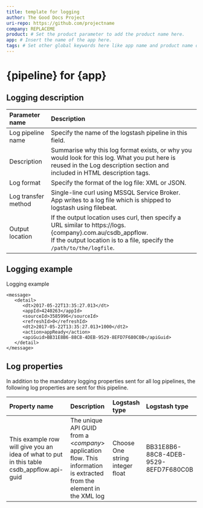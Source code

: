```yaml
---
title: template for logging
author: The Good Docs Project 
uri-repo: https://github.com/projectname
company: REPLACEME
product: # Set the product parameter to add the product name here.
app: # Insert the name of the app here.
tags: # Set other global keywords here like app name and product name or any other likely labels. These are comma-separated tags.
---
```


<!--
Begin your Reference topic in this section. 
For help with writing and structuring a reference article, see the README.md in the template directory for basic guidelines and links.
Check out https://www.markdownguide.org/basic-syntax/ if you get stuck with AsciiDoc syntax.
-->

# {pipeline} for {app}

## Logging description

|Parameter name|Description|
| :---        | :----       |
|Log pipeline name |Specify the name of the logstash pipeline in this field.|
|Description|Summarise why this log format exists, or why you would look for this log. What you put here is reused in the Log description section and included in HTML description tags.|
|Log format |Specify the format of the log file: XML or JSON.|
|Log transfer method |Single-line curl using MSSQL Service Broker. <br>App writes to a log file which is shipped to logstash using filebeat.|
|Output location |If the output location uses curl, then specify a URL similar to https://logs.{company}.com.au/csdb_appflow. <br>If the output location is to a file, specify the `/path/to/the/logfile`.|


## Logging example

Logging example
<!-- source,XML -->
```
<message>
   <detail>
      <dt>2017-05-22T13:35:27.013</dt>
      <appId>4240263</appId>
      <sourceId>3585996</sourceId>
      <refreshId>0</refreshId>
      <dt2>2017-05-22T13:35:27.013+1000</dt2>
      <action>appReady</action>
      <apiGuid>BB31E8B6-88C8-4DEB-9529-8EFD7F680C0B</apiGuid>
   </detail>
</message>
```

## Log properties

In addition to the mandatory logging properties sent for all log pipelines, the following log properties are sent for this pipeline.

| Property name | Description | Logstash type | Logstash type |
| :---        | :----       |:----   |:----   |
| This example row will give you an idea of what to put in this table csdb_appflow.api-guid| The unique API GUID from a <_company_> application flow. This information is extracted from the <apiGuid> element in the XML log| Choose One string integer float |BB31E8B6-88C8-4DEB-9529-8EFD7F680C0B |
